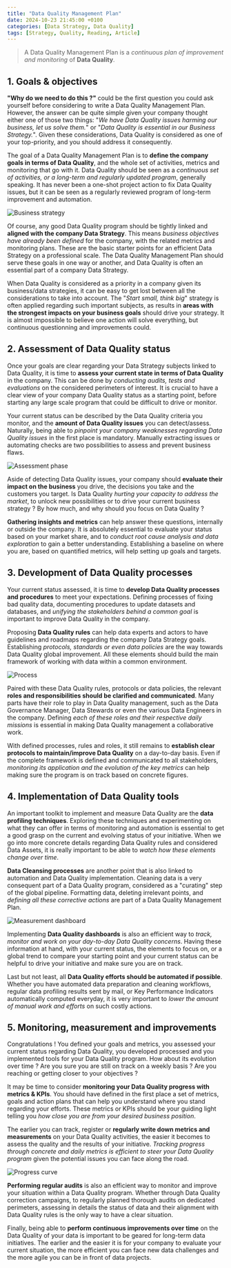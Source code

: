 ```yaml
---
title: "Data Quality Management Plan"
date: 2024-10-23 21:45:00 +0100
categories: [Data Strategy, Data Quality]
tags: [Strategy, Quality, Reading, Article]
---
```


> A Data Quality Management Plan is a *continuous plan of improvement and monitoring* of **Data Quality**.

## 1. Goals & objectives

**"Why do we need to do this ?"** could be the first question you could ask yourself before considering to write a Data Quality Management Plan.
However, the answer can be quite simple given your company thought either one of those two things:
"*We have Data Quality issues harming our business, let us solve them.*" or "*Data Quality is essential in our Business Strategy.*".
Given these considerations, Data Quality is considered as one of your top-priority, and you should address it consequently.

The goal of a Data Quality Management Plan is to **define the company goals in terms of Data Quality**, and the whole set of activities, metrics and monitoring that go with it.
Data Quality should be seen as a *continuous set of activities, or a long-term and regularly updated program*, generally speaking.
It has never been a one-shot project action to fix Data Quality issues, but it can be seen as a regularly reviewed program of long-term improvement and automation.

![Business strategy](assets/2024-10-23-Data-quality-management-plan/business-strategy.png)

Of course, any good Data Quality program should be tightly linked and **aligned with the company Data Strategy**.
This means *business objectives have already been defined* for the company, with the related metrics and monitoring plans.
These are the basic starter points for an efficient Data Strategy on a professional scale.
The Data Quality Management Plan should serve these goals in one way or another, and Data Quality is often an essential part of a company Data Strategy.

When Data Quality is considered as a priority in a company given its business/data strategies, it can be easy to get lost between all the considerations to take into account.
The "*Start small, think big*" strategy is often applied regarding such important subjects, as results in **areas with the strongest impacts on your business goals** should drive your strategy.
It is almost impossible to believe one action will solve everything, but continuous questionning and improvements could.

## 2. Assessment of Data Quality status

Once your goals are clear regarding your Data Strategy subjects linked to Data Quality, it is time to **assess your current state in terms of Data Quality** in the company.
This can be done by *conducting audits, tests and evaluations* on the considered perimeters of interest.
It is crucial to have a clear view of your company Data Quality status as a starting point, before starting any large scale program that could be difficult to drive or monitor.

Your current status can be described by the Data Quality criteria you monitor, and the **amount of Data Quality issues** you can detect/assess.
Naturally, being able to *pinpoint your company weaknesses regarding Data Quality issues* in the first place is mandatory.
Manually extracting issues or automating checks are two possibilities to assess and prevent business flaws.

![Assessment phase](assets/2024-10-23-Data-quality-management-plan/assessment-phase.png)

Aside of detecting Data Quality issues, your company should **evaluate their impact on the business** you drive, the decisions you take and the customers you target.
Is Data Quality *hurting your capacity to address the market*, to unlock new possibilities or to drive your current business strategy ? By how much, and why should you focus on Data Quality ?

**Gathering insights and metrics** can help answer these questions, internally or outside the company.
It is absolutely essential to evaluate your status based on your market share, and to *conduct root cause analysis and data exploration* to gain a better understanding.
Establishing a baseline on where you are, based on quantified metrics, will help setting up goals and targets.

## 3. Development of Data Quality processes

Your current status assessed, it is time to **develop Data Quality processes and procedures** to meet your expectations.
Defining processes of fixing bad quality data, documenting procedures to update datasets and databases, and *unifying the stakeholders behind a common goal* is important to improve Data Quality in the company.

Proposing **Data Quality rules** can help data experts and actors to have guidelines and roadmaps regarding the company Data Strategy goals.
Establishing *protocols, standards or even data policies* are the way towards Data Quality global improvement.
All these elements should build the main framework of working with data within a common environment.

![Process](assets/2024-10-23-Data-quality-management-plan/process.png)

Paired with these Data Quality rules, protocols or data policies, the relevant **roles and responsibilities should be clarified and communicated**.
Many parts have their role to play in Data Quality management, such as the Data Governance Manager, Data Stewards or even the various Data Engineers in the company.
Defining *each of these roles and their respective daily missions* is essential in making Data Quality management a collaborative work.

With defined processes, rules and roles, it still remains to **establish clear protocols to maintain/improve Data Quality** on a day-to-day basis.
Even if the complete framework is defined and communicated to all stakeholders, *monitoring its application and the evolution of the key metrics* can help making sure the program is on track based on concrete figures.

## 4. Implementation of Data Quality tools

An important toolkit to implement and measure Data Quality are the **data profiling techniques**.
Exploring these techniques and experimenting on what they can offer in terms of monitoring and automation is essential to get a good grasp on the current and evolving status of your initiative.
When we go into more concrete details regarding Data Quality rules and considered Data Assets, it is really important to be able to *watch how these elements change over time*.

**Data Cleansing processes** are another point that is also linked to automation and Data Quality implementation.
Cleaning data is a very consequent part of a Data Quality program, considered as a "curating" step of the global pipeline.
Formatting data, deleting irrelevant points, and *defining all these corrective actions* are part of a Data Quality Management Plan.

![Measurement dashboard](assets/2024-10-23-Data-quality-management-plan/measurement-dashboard.png)

Implementing **Data Quality dashboards** is also an efficient way to *track, monitor and work on your day-to-day Data Quality concerns*.
Having these information at hand, with your current status, the elements to focus on, or a global trend to compare your starting point and your current status can be helpful to drive your initiative and make sure you are on track.

Last but not least, all **Data Quality efforts should be automated if possible**.
Whether you have automated data preparation and cleaning workflows, regular data profiling results sent by mail, or Key Performance Indicators automatically computed everyday, it is very important to *lower the amount of manual work and efforts* on such costly actions.

## 5. Monitoring, measurement and improvements

Congratulations ! You defined your goals and metrics, you assessed your current status regarding Data Quality, you developed processed and you implemented tools for your Data Quality program.
How about its evolution over time ? Are you sure you are still on track on a weekly basis ? Are you reaching or getting closer to your objectives ?

It may be time to consider **monitoring your Data Quality progress with metrics & KPIs**.
You should have defined in the first place a set of metrics, goals and action plans that can help you understand where you stand regarding your efforts.
These metrics or KPIs should be your guiding light telling you *how close you are from your desired business position*.

The earlier you can track, register or **regularly write down metrics and measurements** on your Data Quality activities, the easier it becomes to assess the quality and the results of your initiative.
*Tracking progress through concrete and daily metrics is efficient to steer your Data Quality program* given the potential issues you can face along the road.

![Progress curve](assets/2024-10-23-Data-quality-management-plan/progress-curve.png)

**Performing regular audits** is also an efficient way to monitor and improve your situation within a Data Quality program.
Whether through Data Quality correction campaigns, to regularly planned thorough audits on dedicated perimeters, assessing in details the status of data and their alignment with Data Quality rules is the only way to have a clear situation.

Finally, being able to **perform continuous improvements over time** on the Data Quality of your data is important to be geared for long-term data initiatives.
The earlier and the easier it is for your company to evaluate your current situation, the more efficient you can face new data challenges and the more agile you can be in front of data projects.
